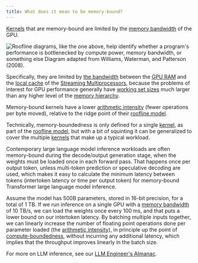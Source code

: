 ```yaml
---
title: What does it mean to be memory-bound?
---
```


[Kernels](/gpu-glossary/device-software/kernel) that are memory-bound are
limited by the [memory bandwidth](/gpu-glossary/perf/memory-bandwidth) of the
GPU.

![Roofline diagrams, like the one above, help identify whether a program's performance is bottlenecked by compute power, memory bandwidth, or something else Diagram adapted from [Williams, Waterman, and Patterson (2008)](https://people.eecs.berkeley.edu/~kubitron/cs252/handouts/papers/RooflineVyNoYellow.pdf).](themed-image://roofline-model.svg)

Specifically, they are limited by
[the bandwidth](/gpu-glossary/perf/memort-bandwidth) between the
[GPU RAM](/gpu-glossary/device-hardware/gpu-ram) and the
[local cache](/gpu-glossary/device-hardware/l1-data-cache) of the
[Streaming Multiprocessors](/gpu-glossary/device-hardware/streaming-multiprocessor),
because the problems of interest for GPU performance generally have
[working set sizes](https://en.wikipedia.org/wiki/Working_set_size) much larger
than any higher level of the
[memory hierarchy](/gpu-glossary/device-software/memory-hierarchy).

Memory-bound kernels have a lower
[arithmetic intensity](/gpu-glossary/perf/arithmetic-intensity) (fewer
operations per byte moved), relative to the ridge point of their
[roofline model](/gpu-glossary/perf/roofline-model).

Technically, memory-boundedness is only defined for a single
[kernel](/gpu-glossary/device-software/kernel), as part of the
[roofline model](/gpu-glossary/perf/roofline-model), but with a bit of squinting
it can be generalized to cover the multiple
[kernels](/gpu-glossary/device-software/kernel) that make up a typical workload.

Contemporary large language model inference workloads are often memory-bound
during the decode/output generation stage, when the weights must be loaded once
in each forward pass. That happens once per output token, unless multi-token
prediction or speculative decoding are used, which makes it easy to calculate
the minimum latency between tokens (intertoken latency or time per output token)
for memory-bound Transformer large language model inference.

Assume the model has 500B parameters, stored in 16-bit precision, for a total of
1 TB. If we run inference on a single GPU with a
[memory bandwidth](/gpu-glossary/perf/memory-bandwidth) of 10 TB/s, we can load
the weights once every 100 ms, and that puts a lower bound on our intertoken
latency. By batching multiple inputs together, we can linearly increase the
number of floating point operations done per parameter loaded (the
[arithmetic intensity](/gpu-glossary/perf/arithmetic-intensity)), in principle
up the point of [compute-boundedness](/gpu-glossary/perf/compute-bound), without
incurring any additional latency, which implies that the throughput improves
linearly in the batch size.

For more on LLM inference, see our
[LLM Engineer's Almanac](https://modal.com/llm-almanac/summary).
